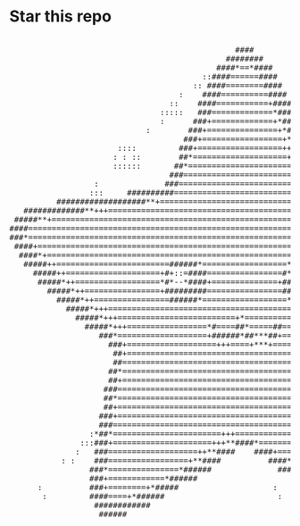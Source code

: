 # Star this repo
<pre>                                                                                                    
                                                ####                                                
                                              ########                                              
                                            ####*==*####                                            
                                         ::####======####                                  ::       
                                       :: ####========####                               ::         
                                    :    ####==========####                           :             
                                  ::    ####===========+####                        ::              
                                :::::   ###=============*###                      :::::             
                                :      ###+=============+*###                     :                 
                             :        ###+===============+*###                 :                    
                                     ###+=================+*###                                     
                       ::::         ###+==================++*###         ::::                       
                      : : ::        ##*====================++###        : : ::                      
                      ::::::       ##*======================++###       ::::::                      
                                  ###========================+*###                                  
                  :              ###=========================+++### :                               
                 :::     ##########===========================++*##***#####                         
          ###################**+================================++==+**###################          
   #############**+++============================================+=============+++**#############   
 #####**+==================================================================================+**##### 
####============================================================================================####
###*============================================================================================*###
 ####+=========================================================================================*### 
  ####*+======================================================================================####  
   #####++========================######*==================*######==========================####*   
     #####++====================+#+::=####================#*::-####+=====================+*####     
      #####*++==================*#*--*####+==============+##=-=####*===================+*####       
        #####*++================+#########================#########+=================+*####         
          #####*++================######*==================*######================++*####           
            #####*+++==========================================================+++*####             
              #####*+++=========================+*==========================++++*####      ::       
                #####*+++=================*#====##*=====##===============+++++*####      :::        
                   ###*===================+######*##***##+============++++++**###      : :          
                     ###+===================+++====+***+===============++++*###                     
                      ##+===============================================+++*##      : :             
                      ##=================================================++*##    : :               
                     ##*==================================================++###   :                 
                     ##+===================================================+*## ::                  
                    ###====================================================+*###                    
                    ##*=====================================================+###                    
                    ##+======================================================*##                    
                   ###+======================================================+###                   
                   ###========================================================###                   
                 :*##*=======================+++==============================*###                  
               :::###+=====================+++**####*=========================+###                  
              :   ###===================++**####    ####+======================###                  
           : :    ###=================+**####          ####*===================*##                  
                 ###*===============*######              #####*+===============*###                 
                 ###+============*######                    ######*============+###                 
      :          ###+========+*#####                    :       #####*+========+###                 
       :         ####====+*######                        :         ######*+====####                 
                  ############                                        ############                  
                   ######                                                  ######                   </pre>
